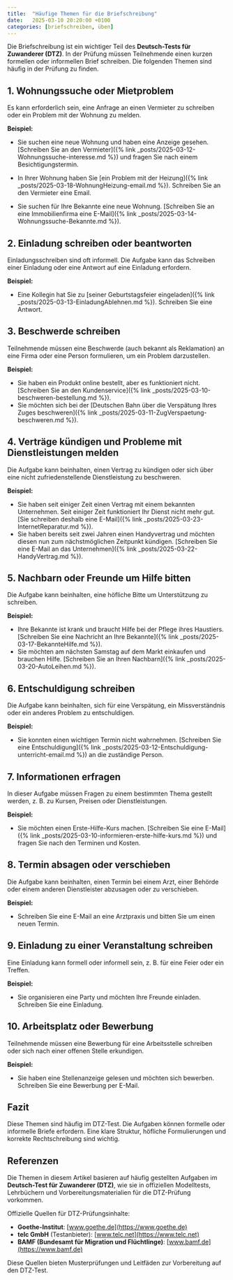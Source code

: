 ```yaml
---
title:  "Häufige Themen für die Briefschreibung"
date:   2025-03-10 20:20:00 +0100
categories: [briefschreiben, üben]
---
```


Die Briefschreibung ist ein wichtiger Teil des **Deutsch-Tests für Zuwanderer (DTZ)**. In der Prüfung müssen Teilnehmende einen kurzen formellen oder informellen Brief schreiben. Die folgenden Themen sind häufig in der Prüfung zu finden.

## 1. Wohnungssuche oder Mietproblem  
Es kann erforderlich sein, eine Anfrage an einen Vermieter zu schreiben oder ein Problem mit der Wohnung zu melden.  

**Beispiel:**      
- Sie suchen eine neue Wohnung und haben eine Anzeige gesehen. [Schreiben Sie an den Vermieter]({% link _posts/2025-03-12-Wohnungssuche-interesse.md %}) und fragen Sie nach einem Besichtigungstermin.

- In Ihrer Wohnung haben Sie [ein Problem mit der Heizung]({% link _posts/2025-03-18-WohnungHeizung-email.md %}). Schreiben Sie an den Vermieter eine Email.

- Sie suchen für Ihre Bekannte eine neue Wohnung. [Schreiben Sie an eine Immobilienfirma eine E-Mail]({% link _posts/2025-03-14-Wohnungssuche-Bekannte.md %}).

## 2. Einladung schreiben oder beantworten  
Einladungsschreiben sind oft informell. Die Aufgabe kann das Schreiben einer Einladung oder eine Antwort auf eine Einladung erfordern.  

**Beispiel:**  
- Eine Kollegin hat Sie zu [seiner Geburtstagsfeier eingeladen]({% link _posts/2025-03-13-EinladungAblehnen.md %}). Schreiben Sie eine Antwort.  

## 3. Beschwerde schreiben  
Teilnehmende müssen eine Beschwerde (auch bekannt als Reklamation) an eine Firma oder eine Person formulieren, um ein Problem darzustellen.  

**Beispiel:**  
- Sie haben ein Produkt online bestellt, aber es funktioniert nicht. [Schreiben Sie an den Kundenservice]({% link _posts/2025-03-10-beschweren-bestellung.md %}).  
- Sie möchten sich bei der [Deutschen Bahn über die Verspätung Ihres Zuges beschweren]({% link _posts/2025-03-11-ZugVerspaetung-beschweren.md %}).

## 4. Verträge kündigen und Probleme mit Dienstleistungen melden
Die Aufgabe kann beinhalten, einen Vertrag zu kündigen oder sich über eine nicht zufriedenstellende Dienstleistung zu beschweren.

**Beispiel:**
- Sie haben seit einiger Zeit einen Vertrag mit einem bekannten Unternehmen. Seit einiger Zeit funktioniert Ihr Dienst nicht mehr gut. [Sie schreiben deshalb eine E-Mail]({% link _posts/2025-03-23-InternetReparatur.md %}). 
- Sie haben bereits seit zwei Jahren einen Handyvertrag und möchten diesen nun zum nächstmöglichen Zeitpunkt kündigen. [Schreiben Sie eine E-Mail an das Unternehmen]({% link _posts/2025-03-22-HandyVertrag.md %}).

## 5. Nachbarn oder Freunde um Hilfe bitten  
Die Aufgabe kann beinhalten, eine höfliche Bitte um Unterstützung zu schreiben.  

**Beispiel:**  
- Ihre Bekannte ist krank und braucht Hilfe bei der Pflege ihres Haustiers. [Schreiben Sie eine Nachricht an Ihre Bekannte]({% link _posts/2025-03-17-BekannteHilfe.md %}). 
- Sie möchten am nächsten Samstag auf dem Markt einkaufen und brauchen Hilfe. [Schreiben Sie an Ihren Nachbarn]({% link _posts/2025-03-20-AutoLeihen.md %}).

## 6. Entschuldigung schreiben  
Die Aufgabe kann beinhalten, sich für eine Verspätung, ein Missverständnis oder ein anderes Problem zu entschuldigen.  

**Beispiel:**  
- Sie konnten einen wichtigen Termin nicht wahrnehmen. [Schreiben Sie eine Entschuldigung]({% link _posts/2025-03-12-Entschuldigung-unterricht-email.md %}) an die zuständige Person. 

## 7. Informationen erfragen  
In dieser Aufgabe müssen Fragen zu einem bestimmten Thema gestellt werden, z. B. zu Kursen, Preisen oder Dienstleistungen.  

**Beispiel:**  
- Sie möchten einen Erste-Hilfe-Kurs machen. [Schreiben Sie eine E-Mail]({% link _posts/2025-03-10-informieren-erste-hilfe-kurs.md %}) und fragen Sie nach den Terminen und Kosten.  

## 8. Termin absagen oder verschieben  
Die Aufgabe kann beinhalten, einen Termin bei einem Arzt, einer Behörde oder einem anderen Dienstleister abzusagen oder zu verschieben.  

**Beispiel:**  
- Schreiben Sie eine E-Mail an eine Arztpraxis und bitten Sie um einen neuen Termin.

## 9. Einladung zu einer Veranstaltung schreiben  
Eine Einladung kann formell oder informell sein, z. B. für eine Feier oder ein Treffen.  

**Beispiel:**  
- Sie organisieren eine Party und möchten Ihre Freunde einladen. Schreiben Sie eine Einladung. 

## 10. Arbeitsplatz oder Bewerbung  
Teilnehmende müssen eine Bewerbung für eine Arbeitsstelle schreiben oder sich nach einer offenen Stelle erkundigen.  

**Beispiel:**  
- Sie haben eine Stellenanzeige gelesen und möchten sich bewerben. Schreiben Sie eine Bewerbung per E-Mail.  

## Fazit  
Diese Themen sind häufig im DTZ-Test. Die Aufgaben können formelle oder informelle Briefe erfordern. Eine klare Struktur, höfliche Formulierungen und korrekte Rechtschreibung sind wichtig.  

## Referenzen  
Die Themen in diesem Artikel basieren auf häufig gestellten Aufgaben im **Deutsch-Test für Zuwanderer (DTZ)**, wie sie in offiziellen Modelltests, Lehrbüchern und Vorbereitungsmaterialien für die DTZ-Prüfung vorkommen.  

Offizielle Quellen für DTZ-Prüfungsinhalte:  

- **Goethe-Institut**: [www.goethe.de](https://www.goethe.de)  
- **telc GmbH** (Testanbieter): [www.telc.net](https://www.telc.net)  
- **BAMF (Bundesamt für Migration und Flüchtlinge)**: [www.bamf.de](https://www.bamf.de)  

Diese Quellen bieten Musterprüfungen und Leitfäden zur Vorbereitung auf den DTZ-Test.  
